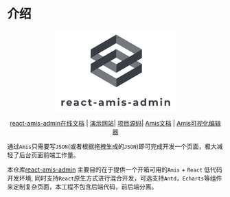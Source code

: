 # 介绍


<div align="center">
  <p>
    <img width="284" src="https://github.com/iceqing/react-amis-admin/raw/master/docs/logo_react-amid-admin.png">
  </p>

[react-amis-admin在线文档](https://docs.amis.iceq.cc) |
[演示网站](https://amis.iceq.cc)|
[项目源码](https://github.com/iceqing/react-amis-admin)|
[Amis文档](https://baidu.github.io/amis/) |
[Amis可视化编辑器](https://aisuda.github.io/amis-editor-demo/) 
</div>

通过`Amis`只需要写`JSON`(或者根据拖拽生成的`JSON`)即可完成开发一个页面，极大减轻了后台页面前端工作量。

本仓库[react-amis-admin](https://github.com/iceqing/react-amis-admin) 主要目的在于提供一个开箱可用的`Amis` + `React` 低代码开发环境, 
同时支持`React`原生方式进行混合开发，可选支持`Antd`，`Echarts`等组件来定制复杂页面，本工程不包含后端代码，前后端分离。